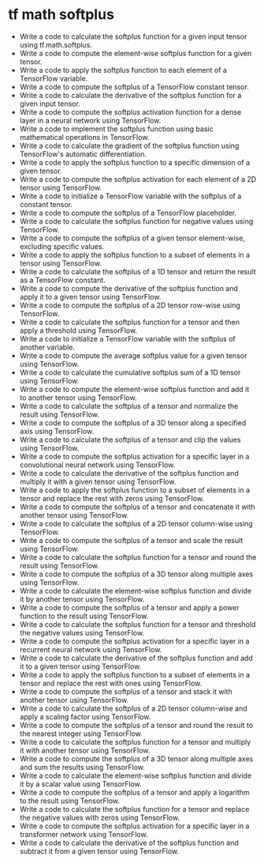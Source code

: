 # tf math softplus

- Write a code to calculate the softplus function for a given input tensor using tf.math.softplus.
- Write a code to compute the element-wise softplus function for a given tensor.
- Write a code to apply the softplus function to each element of a TensorFlow variable.
- Write a code to compute the softplus of a TensorFlow constant tensor.
- Write a code to calculate the derivative of the softplus function for a given input tensor.
- Write a code to compute the softplus activation function for a dense layer in a neural network using TensorFlow.
- Write a code to implement the softplus function using basic mathematical operations in TensorFlow.
- Write a code to calculate the gradient of the softplus function using TensorFlow's automatic differentiation.
- Write a code to apply the softplus function to a specific dimension of a given tensor.
- Write a code to compute the softplus activation for each element of a 2D tensor using TensorFlow.
- Write a code to initialize a TensorFlow variable with the softplus of a constant tensor.
- Write a code to compute the softplus of a TensorFlow placeholder.
- Write a code to calculate the softplus function for negative values using TensorFlow.
- Write a code to compute the softplus of a given tensor element-wise, excluding specific values.
- Write a code to apply the softplus function to a subset of elements in a tensor using TensorFlow.
- Write a code to calculate the softplus of a 1D tensor and return the result as a TensorFlow constant.
- Write a code to compute the derivative of the softplus function and apply it to a given tensor using TensorFlow.
- Write a code to compute the softplus of a 2D tensor row-wise using TensorFlow.
- Write a code to calculate the softplus function for a tensor and then apply a threshold using TensorFlow.
- Write a code to initialize a TensorFlow variable with the softplus of another variable.
- Write a code to compute the average softplus value for a given tensor using TensorFlow.
- Write a code to calculate the cumulative softplus sum of a 1D tensor using TensorFlow.
- Write a code to compute the element-wise softplus function and add it to another tensor using TensorFlow.
- Write a code to calculate the softplus of a tensor and normalize the result using TensorFlow.
- Write a code to compute the softplus of a 3D tensor along a specified axis using TensorFlow.
- Write a code to calculate the softplus of a tensor and clip the values using TensorFlow.
- Write a code to compute the softplus activation for a specific layer in a convolutional neural network using TensorFlow.
- Write a code to calculate the derivative of the softplus function and multiply it with a given tensor using TensorFlow.
- Write a code to apply the softplus function to a subset of elements in a tensor and replace the rest with zeros using TensorFlow.
- Write a code to compute the softplus of a tensor and concatenate it with another tensor using TensorFlow.
- Write a code to calculate the softplus of a 2D tensor column-wise using TensorFlow.
- Write a code to compute the softplus of a tensor and scale the result using TensorFlow.
- Write a code to calculate the softplus function for a tensor and round the result using TensorFlow.
- Write a code to compute the softplus of a 3D tensor along multiple axes using TensorFlow.
- Write a code to calculate the element-wise softplus function and divide it by another tensor using TensorFlow.
- Write a code to compute the softplus of a tensor and apply a power function to the result using TensorFlow.
- Write a code to calculate the softplus function for a tensor and threshold the negative values using TensorFlow.
- Write a code to compute the softplus activation for a specific layer in a recurrent neural network using TensorFlow.
- Write a code to calculate the derivative of the softplus function and add it to a given tensor using TensorFlow.
- Write a code to apply the softplus function to a subset of elements in a tensor and replace the rest with ones using TensorFlow.
- Write a code to compute the softplus of a tensor and stack it with another tensor using TensorFlow.
- Write a code to calculate the softplus of a 2D tensor column-wise and apply a scaling factor using TensorFlow.
- Write a code to compute the softplus of a tensor and round the result to the nearest integer using TensorFlow.
- Write a code to calculate the softplus function for a tensor and multiply it with another tensor using TensorFlow.
- Write a code to compute the softplus of a 3D tensor along multiple axes and sum the results using TensorFlow.
- Write a code to calculate the element-wise softplus function and divide it by a scalar value using TensorFlow.
- Write a code to compute the softplus of a tensor and apply a logarithm to the result using TensorFlow.
- Write a code to calculate the softplus function for a tensor and replace the negative values with zeros using TensorFlow.
- Write a code to compute the softplus activation for a specific layer in a transformer network using TensorFlow.
- Write a code to calculate the derivative of the softplus function and subtract it from a given tensor using TensorFlow.